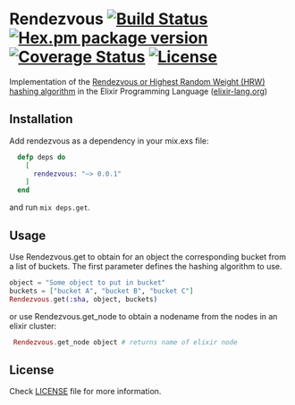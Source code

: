 Rendezvous [![Build Status](https://travis-ci.org/timdeputter/Rendezvous.svg?branch=master)](https://travis-ci.org/timdeputter/Rendezvous) [![Hex.pm package version](https://img.shields.io/hexpm/v/Rendezvous.svg?style=flat)](https://hex.pm/packages/Rendezvous) [![Coverage Status](https://coveralls.io/repos/Puddah/Rendezvous/badge.svg?branch=master)](https://coveralls.io/r/Puddah/Rendezvous?branch=master) [![License](http://img.shields.io/hexpm/l/Rendezvous.svg?style=flat)](https://github.com/Puddah/Rendezvous/blob/master/LICENSE)
==========

Implementation of the [Rendezvous or Highest Random Weight (HRW) hashing algorithm](https://en.wikipedia.org/wiki/Rendezvous_hashing) in the Elixir Programming Language ([elixir-lang.org](http://elixir-lang.org))

## Installation

Add rendezvous as a dependency in your mix.exs file:

```elixir
  defp deps do
    [
      rendezvous: "~> 0.0.1"
    ]
  end
```

and run `mix deps.get`.

## Usage

Use Rendezvous.get to obtain for an object the corresponding bucket from a list of buckets. The first parameter defines the hashing algorithm to use.

```elixir
object = "Some object to put in bucket"
buckets = ["bucket A", "bucket B", "bucket C"]
Rendezvous.get(:sha, object, buckets)
```

or use Rendezvous.get_node to obtain a nodename from the nodes in an elixir cluster:

```elixir
 Rendezvous.get_node object # returns name of elixir node
```

## License

Check [LICENSE](LICENSE) file for more information.
